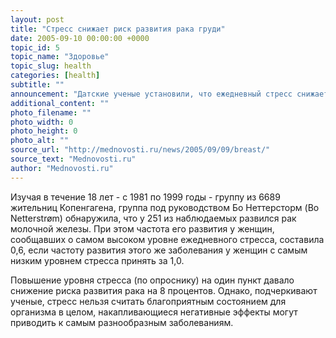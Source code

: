 ```yaml
---
layout: post
title: "Стресс снижает риск развития рака груди"
date: 2005-09-10 00:00:00 +0000
topic_id: 5
topic_name: "Здоровье"
topic_slug: health
categories: [health]
subtitle: ""
announcement: "Датские ученые установили, что ежедневный стресс снижает риск развития рака молочной железы, пищет British Medical Journal. Исследователи полагают, что это связано с гормональным дисбалансом, в частности, со снижением уровня эстрогена, возникающим при хроническом стрессе."
additional_content: ""
photo_filename: ""
photo_width: 0
photo_height: 0
photo_alt: ""
source_url: "http://mednovosti.ru/news/2005/09/09/breast/"
source_text: "Mednovosti.ru"
author: "Mednovosti.ru"
---
```

Изучая в течение 18 лет - с 1981 по 1999 годы - группу из 6689 жительниц Копенгагена, группа под руководством Бо Неттерсторм (Bo Netterstr&#248;m) обнаружила, что у 251 из наблюдаемых развился рак молочной железы. При этом частота его развития у женщин, сообщавших о самом высоком уровне ежедневного стресса, составила 0,6, если частоту развития этого же заболевания у женщин с самым низким уровнем стресса принять за 1,0.

Повышение уровня стресса (по опроснику) на один пункт давало снижение риска развития рака на 8 процентов. Однако, подчеркивают ученые, стресс нельзя считать благоприятным состоянием для организма в целом, накапливающиеся негативные эффекты могут приводить к самым разнообразным заболеваниям.
